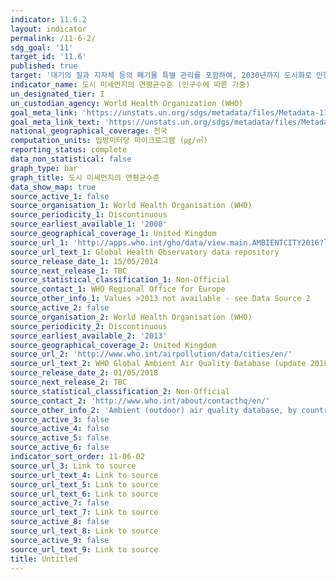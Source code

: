 ```yaml
---
indicator: 11.6.2
layout: indicator
permalink: /11-6-2/
sdg_goal: '11'
target_id: '11.6'
published: true
target: '대기의 질과 지자체 등의 폐기물 특별 관리를 포함하여, 2030년까지 도시화로 인한 부정적인 환경영향(인구 1인당)을 감소'
indicator_name: 도시 미세먼지의 연평균수준 (인구수에 따른 가중)
un_designated_tier: I
un_custodian_agency: World Health Organization (WHO)
goal_meta_link: 'https://unstats.un.org/sdgs/metadata/files/Metadata-11-06-02.pdf'
goal_meta_link_text: 'https://unstats.un.org/sdgs/metadata/files/Metadata-11-06-02.pdf'
national_geographical_coverage: 전국
computation_units: 입방미터당 마이크로그램 (㎍/㎥)
reporting_status: complete
data_non_statistical: false
graph_type: bar
graph_title: 도시 미세먼지의 연평균수준
data_show_map: true
source_active_1: false
source_organisation_1: World Health Organisation (WHO)
source_periodicity_1: Discontinuous
source_earliest_available_1: '2008'
source_geographical_coverage_1: United Kingdom
source_url_1: 'http://apps.who.int/gho/data/view.main.AMBIENTCITY2016?lang=en'
source_url_text_1: Global Health Observatory data repository
source_release_date_1: 15/05/2014
source_next_release_1: TBC
source_statistical_classification_1: Non-Official
source_contact_1: WHO Regional Office for Europe
source_other_info_1: Values >2013 not available - see Data Source 2
source_active_2: false
source_organisation_2: World Health Organisation (WHO)
source_periodicity_2: Discontinuous
source_earliest_available_2: '2013'
source_geographical_coverage_2: United Kingdom
source_url_2: 'http://www.who.int/airpollution/data/cities/en/'
source_url_text_2: WHO Global Ambient Air Quality Database (update 2018)
source_release_date_2: 01/05/2018
source_next_release_2: TBC
source_statistical_classification_2: Non-Official
source_contact_2: 'http://www.who.int/about/contacthq/en/'
source_other_info_2: 'Ambient (outdoor) air quality database, by country and city'
source_active_3: false
source_active_4: false
source_active_5: false
source_active_6: false
indicator_sort_order: 11-06-02
source_url_3: Link to source
source_url_text_4: Link to source
source_url_text_5: Link to source
source_url_text_6: Link to source
source_active_7: false
source_url_text_7: Link to source
source_active_8: false
source_url_text_8: Link to source
source_active_9: false
source_url_text_9: Link to source
title: Untitled
---
```

